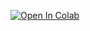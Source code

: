 [![Open In Colab](https://colab.research.google.com/assets/colab-badge.svg)](https://colab.research.google.com/github/ml-mipt/ml-mipt/blob/part2_week01/part2/week01_word_embeddings/seminar.ipynb)
